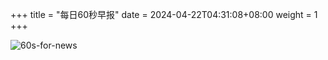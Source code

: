 +++
title = "每日60秒早报"
date = 2024-04-22T04:31:08+08:00
weight = 1
+++

![60s-for-news](/img/zaobao/zaobao.png "由 ALAPI 提供支持")
